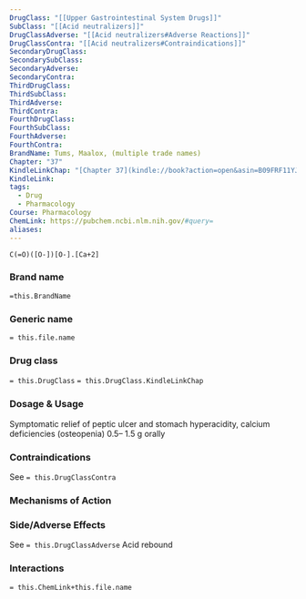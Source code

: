 ```yaml
---
DrugClass: "[[Upper Gastrointestinal System Drugs]]"
SubClass: "[[Acid neutralizers]]"
DrugClassAdverse: "[[Acid neutralizers#Adverse Reactions]]"
DrugClassContra: "[[Acid neutralizers#Contraindications]]"
SecondaryDrugClass: 
SecondarySubClass: 
SecondaryAdverse: 
SecondaryContra: 
ThirdDrugClass: 
ThirdSubClass: 
ThirdAdverse: 
ThirdContra: 
FourthDrugClass: 
FourthSubClass: 
FourthAdverse: 
FourthContra: 
BrandName: Tums, Maalox, (multiple trade names)
Chapter: "37"
KindleLinkChap: "[Chapter 37](kindle://book?action=open&asin=B09FRF11YJ&location=20599)"
KindleLink: 
tags:
  - Drug
  - Pharmacology
Course: Pharmacology
ChemLink: https://pubchem.ncbi.nlm.nih.gov/#query=
aliases:
---
```

```smiles
C(=O)([O-])[O-].[Ca+2]
```

### Brand name
`=this.BrandName`

### Generic name
`= this.file.name`

### Drug class 
`= this.DrugClass`
	`= this.DrugClass.KindleLinkChap`

### Dosage & Usage
Symptomatic relief of peptic ulcer and stomach hyperacidity, calcium deficiencies (osteopenia) 
0.5– 1.5 g orally

### Contraindications
See `= this.DrugClassContra`

### Mechanisms of Action


### Side/Adverse Effects
See `= this.DrugClassAdverse`
Acid rebound

### Interactions

`= this.ChemLink+this.file.name`
